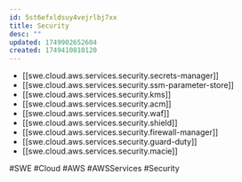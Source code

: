 ```yaml
---
id: 5st6efxldsuy4vejrlbj7xx
title: Security
desc: ""
updated: 1749902652604
created: 1749410810120
---
```


- [[swe.cloud.aws.services.security.secrets-manager]]
- [[swe.cloud.aws.services.security.ssm-parameter-store]]
- [[swe.cloud.aws.services.security.kms]]
- [[swe.cloud.aws.services.security.acm]]
- [[swe.cloud.aws.services.security.waf]]
- [[swe.cloud.aws.services.security.shield]]
- [[swe.cloud.aws.services.security.firewall-manager]]
- [[swe.cloud.aws.services.security.guard-duty]]
- [[swe.cloud.aws.services.security.macie]]

#SWE #Cloud #AWS #AWSServices #Security
